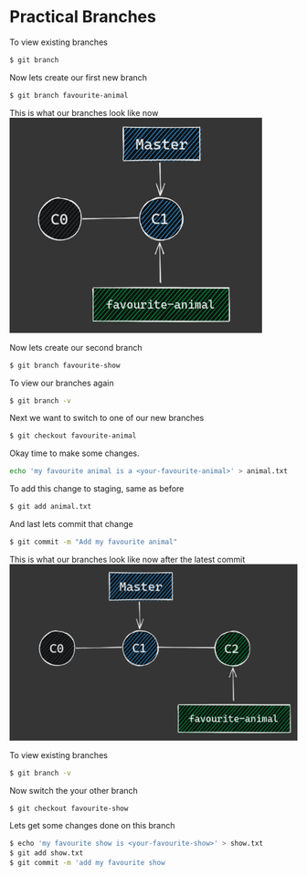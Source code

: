# Practical Branches

To view existing branches 
```sh
$ git branch
```

Now lets create our first new branch
```sh
$ git branch favourite-animal
```

This is what our branches look like now
![](img/branch-02.png)

Now lets create our second branch
```sh
$ git branch favourite-show
```

To view our branches again
```sh
$ git branch -v
```

Next we want to switch to one of our new branches
```sh
$ git checkout favourite-animal
```

Okay time to make some changes.
```sh
echo 'my favourite animal is a <your-favourite-animal>' > animal.txt
```

To add this change to staging, same as before
```sh
$ git add animal.txt
```

And last lets commit that change 
```sh
$ git commit -m "Add my favourite animal"
```

This is what our branches look like now after the latest commit
![](img/branch-03.png)

To view existing branches 
```sh
$ git branch -v
```

Now switch the your other branch
```sh
$ git checkout favourite-show
```

Lets get some changes done on this branch
```sh
$ echo 'my favourite show is <your-favourite-show>' > show.txt
$ git add show.txt
$ git commit -m 'add my favourite show
```



